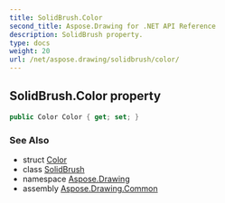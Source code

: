 ```yaml
---
title: SolidBrush.Color
second_title: Aspose.Drawing for .NET API Reference
description: SolidBrush property. 
type: docs
weight: 20
url: /net/aspose.drawing/solidbrush/color/
---
```

## SolidBrush.Color property

```csharp
public Color Color { get; set; }
```

### See Also

* struct [Color](../../color/)
* class [SolidBrush](../)
* namespace [Aspose.Drawing](../../solidbrush/)
* assembly [Aspose.Drawing.Common](../../../)


